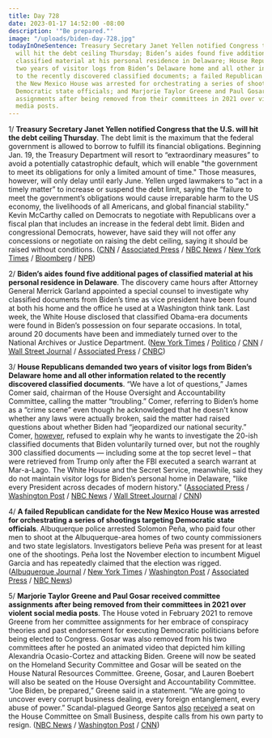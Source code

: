 ```yaml
---
title: Day 728
date: 2023-01-17 14:52:00 -08:00
description: '"Be prepared."'
image: "/uploads/biden-day-728.jpg"
todayInOneSentence: Treasury Secretary Janet Yellen notified Congress that the U.S.
  will hit the debt ceiling Thursday; Biden’s aides found five additional pages of
  classified material at his personal residence in Delaware; House Republicans demanded
  two years of visitor logs from Biden’s Delaware home and all other information related
  to the recently discovered classified documents; a failed Republican candidate for
  the New Mexico House was arrested for orchestrating a series of shootings targeting
  Democratic state officials; and Marjorie Taylor Greene and Paul Gosar received committee
  assignments after being removed from their committees in 2021 over violent social
  media posts.
---
```


1/ **Treasury Secretary Janet Yellen notified Congress that the U.S. will hit the debt ceiling Thursday**. The debt limit is the maximum that the federal government is allowed to borrow to fulfill its financial obligations. Beginning Jan. 19, the Treasury Department will resort to “extraordinary measures” to avoid a potentially catastrophic default, which will enable "the government to meet its obligations for only a limited amount of time." Those measures, however, will only delay until early June. Yellen urged lawmakers to “act in a timely matter” to increase or suspend the debt limit, saying the “failure to meet the government’s obligations would cause irreparable harm to the US economy, the livelihoods of all Americans, and global financial stability." Kevin McCarthy called on Democrats to negotiate with Republicans over a fiscal plan that includes an increase in the federal debt limit. Biden and congressional Democrats, however, have said they will not offer any concessions or negotiate on raising the debt ceiling, saying it should be raised without conditions. ([CNN](https://www.cnn.com/2023/01/13/politics/debt-limit-janet-yellen-letter-to-kevin-mccarthy) / [Associated Press](https://apnews.com/article/united-states-government-us-department-of-the-treasury-janet-yellen-business-cf6cf1dcfc3d0d81fb5a20f8ad442f7a) / [NBC News](https://www.nbcnews.com/politics/congress/us-hit-debt-limit-week-yellen-warns-congress-rcna65725) / [New York Times](https://www.nytimes.com/2023/01/17/business/economy/debt-limit-wall-street-plan.html) / [Bloomberg](https://www.bloomberg.com/news/articles/2023-01-17/mccarthy-calls-for-immediate-negotiations-on-budget-debt-limit?srnd=politics-vp&sref=MIBMEEoj) / [NPR](https://www.npr.org/2023/01/14/1149247070/debt-ceiling-raising-federal-impacts))

2/ **Biden’s aides found five additional pages of classified material at his personal residence in Delaware**. The discovery came hours after Attorney General Merrick Garland appointed a special counsel to investigate why classified documents from Biden’s time as vice president have been found at both his home and the office he used at a Washington think tank. Last week, the White House disclosed that classified Obama-era documents were found in Biden’s possession on four separate occasions. In total, around 20 documents have been and immediately turned over to the National Archives or Justice Department. ([New York Times](https://www.nytimes.com/2023/01/14/us/biden-classified-documents-delaware.html) / [Politico](https://www.politico.com/news/2023/01/14/more-documents-found-at-bidens-delaware-home-00077982) / [CNN](https://www.cnn.com/2023/01/14/politics/biden-classified-documents-wilmington-delaware-home/) / [Wall Street Journal](https://www.wsj.com/articles/additional-documents-marked-as-classified-found-at-bidens-wilmington-residence-11673715840?mod=djemalertNEWS) / [Associated Press](https://apnews.com/article/biden-politics-united-states-government-us-department-of-justice-5840b75b342d9255d46b9f264789fa2e) / [CNBC](https://www.cnbc.com/2023/01/14/white-house-says-more-classified-documents-found-at-bidens-home.html))

3/ **House Republicans demanded two years of visitor logs from Biden’s Delaware home and all other information related to the recently discovered classified documents**. “We have a lot of questions,” James Comer said, chairman of the House Oversight and Accountability Committee, calling the matter “troubling.” Comer, referring to Biden’s home as a “crime scene” even though he acknowledged that he doesn't know whether any laws were actually broken, said the matter had raised questions about whether Biden had “jeopardized our national security.” Comer, [however](https://www.rollingstone.com/politics/politics-news/gop-oversight-chair-james-comer-biden-trump-classified-documents-hypocrisy-1234661634/), refused to explain why he wants to investigate the 20-ish classified documents that Biden voluntarily turned over, but not the roughly 300 classified documents — including some at the top secret level – that were retrieved from Trump only after the FBI executed a search warrant at Mar-a-Lago. The White House and the Secret Service, meanwhile, said they do not maintain visitor logs for Biden’s personal home in Delaware, "like every President across decades of modern history." ([Associated Press](https://apnews.com/article/biden-politics-united-states-house-of-representatives-government-delaware-915efbeb28a51ad9b5e9eac3fa81eb95) / [Washington Post](https://www.washingtonpost.com/politics/2023/01/16/biden-delaware-visitor-logs/) / [NBC News](https://www.nbcnews.com/politics/joe-biden/white-house-says-no-visitors-logs-bidens-delaware-home-rcna65970) / [Wall Street Journal](https://www.wsj.com/articles/house-gop-seeks-biden-residence-visitor-logs-as-classified-document-saga-continues-11673802328) / [CNN](https://www.cnn.com/2023/01/16/politics/visitor-logs-biden-wilmington-house/))

4/ **A failed Republican candidate for the New Mexico House was arrested for orchestrating a series of shootings targeting Democratic state officials**. Albuquerque police arrested Solomon Peña, who paid four other men to shoot at the Albuquerque-area homes of two county commissioners and two state legislators. Investigators believe Peña was present for at least one of the shootings. Peña lost the November election to incumbent Miguel Garcia and has repeatedly claimed that the election was rigged. ([Albuquerque Journal](https://www.abqjournal.com/2565117/solomon-pena-arrested-in-shootings-targeting-new-mexico-democratic-politicians-homes.html) / [New York Times](https://www.nytimes.com/2023/01/16/us/albuquerque-democrat-officials-shootings-arrest.html) / [Washington Post](https://www.washingtonpost.com/nation/2023/01/16/albuquerque-shootings-suspect-arrested/) / [Associated Press](https://apnews.com/article/solomon-pena-gop-arrested-fbed4efadff3bc7469f83a01dd888e63) / [NBC News](https://www.nbcnews.com/news/us-news/solomon-pen-new-mexico-gop-candidate-visited-homes-democratic-politici-rcna66092)) 

5/ **Marjorie Taylor Greene and Paul Gosar received committee assignments after being removed from their committees in 2021 over violent social media posts**. The House voted in February 2021 to remove Greene from her committee assignments for her embrace of conspiracy theories and past endorsement for executing Democratic politicians before being elected to Congress. Gosar was also removed from his two committees after he posted an animated video that depicted him killing Alexandria Ocasio-Cortez and attacking Biden. Greene will now be seated on the Homeland Security Committee and Gosar will be seated on the House Natural Resources Committee. Greene, Gosar, and Lauren Boebert will also be seated on the House Oversight and Accountability Committee. “Joe Biden, be prepared,” Greene said in a statement. “We are going to uncover every corrupt business dealing, every foreign entanglement, every abuse of power.” Scandal-plagued George Santos [also](https://www.bloomberg.com/news/articles/2023-01-17/santos-to-get-committee-spots-as-mccarthy-moves-past-gop-gripes?srnd=politics-vp&sref=MIBMEEoj) [received](https://www.axios.com/2023/01/17/george-santos-committee-assignments-congress?stream=politics) a seat on the House Committee on Small Business, despite calls from his own party to resign. ([NBC News](https://www.nbcnews.com/politics/congress/reps-marjorie-taylor-greene-paul-gosar-receive-committee-assignments-d-rcna66137) / [Washington Post](https://www.washingtonpost.com/politics/2023/01/17/house-republicans-greene-gosar/) / [CNN](https://www.cnn.com/2023/01/17/politics/marjorie-taylor-greene-paul-gosar-committee-assignments))
